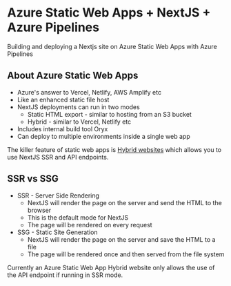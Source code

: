 # Azure Static Web Apps + NextJS + Azure Pipelines

Building and deploying a Nextjs site on Azure Static Web Apps with Azure Pipelines

## About Azure Static Web Apps

- Azure's answer to Vercel, Netlify, AWS Amplify etc
- Like an enhanced static file host
- NextJS deployments can run in two modes
  - Static HTML export - similar to hosting from an S3 bucket
  - Hybrid - similar to Vercel, Netlify etc
- Includes internal build tool Oryx
- Can deploy to multiple environments inside a single web app

The killer feature of static web apps is [Hybrid websites](https://learn.microsoft.com/en-us/azure/static-web-apps/deploy-nextjs-hybrid) which allows you to use NextJS SSR and API endpoints.

## SSR vs SSG

- SSR - Server Side Rendering
  - NextJS will render the page on the server and send the HTML to the browser
  - This is the default mode for NextJS
  - The page will be rendered on every request
- SSG - Static Site Generation
  - NextJS will render the page on the server and save the HTML to a file
  - The page will be rendered once and then served from the file system

Currently an Azure Static Web App Hybrid website only allows the use of the API endpoint if running in SSR mode.
